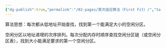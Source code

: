 ```yaml
---
{"dg-publish":true,"permalink":"/02-pages/首次适应算法（First Fit）/","tags":["personal/blog","os"]}
---
```


算法思想：每次都从低地址开始查找，找到第一个能满足大小的空闲分区。

空闲分区以地址递增的次序排列。每次分配内存时顺序查找空闲分区链（或空闲分区表），找到大小能满足要求的第一个空闲分区。